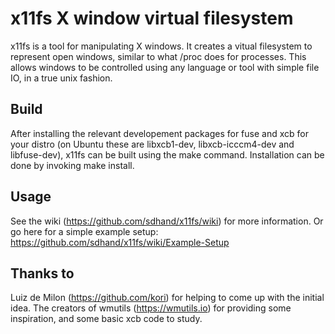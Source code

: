 x11fs X window virtual filesystem
=================================

x11fs is a tool for manipulating X windows.
It creates a vitual filesystem to represent open windows, similar to what /proc does for processes.
This allows windows to be controlled using any language or tool with simple file IO, in a true unix fashion.


Build
-----

After installing the relevant developement packages for fuse and xcb for your distro (on Ubuntu these are libxcb1-dev, libxcb-icccm4-dev and libfuse-dev), x11fs can be built using the make command.
Installation can be done by invoking make install.


Usage
-----

See the wiki (https://github.com/sdhand/x11fs/wiki) for more information.
Or go here for a simple example setup: https://github.com/sdhand/x11fs/wiki/Example-Setup


Thanks to
---------

Luiz de Milon (https://github.com/kori) for helping to come up with the initial idea.
The creators of wmutils (https://wmutils.io) for providing some inspiration, and some basic xcb code to study.
